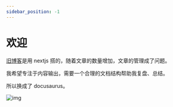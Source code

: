 ```yaml
---
sidebar_position: -1
---
```


# 欢迎

[旧博客](https://cyhblog.vercel.app/)是用 nextjs 搭的，随着文章的数量增加，文章的管理成了问题。

我希望专注于内容输出，需要一个合理的文档结构帮助我复盘、总结。

所以换成了 docusaurus。

![img](/img/docusaurus.png)
